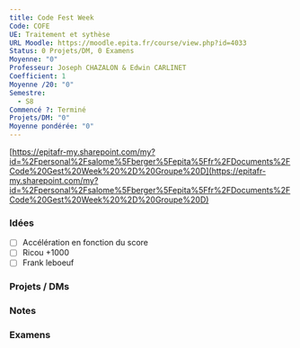 ```yaml
---
title: Code Fest Week
Code: COFE
UE: Traitement et sythèse
URL Moodle: https://moodle.epita.fr/course/view.php?id=4033
Status: 0 Projets/DM, 0 Examens
Moyenne: "0"
Professeur: Joseph CHAZALON & Edwin CARLINET
Coefficient: 1
Moyenne /20: "0"
Semestre:
  - S8
Commencé ?: Terminé
Projets/DM: "0"
Moyenne pondérée: "0"
---
```

[https://epitafr-my.sharepoint.com/my?id=%2Fpersonal%2Fsalome%5Fberger%5Fepita%5Ffr%2FDocuments%2FCode%20Gest%20Week%20%2D%20Groupe%20D](https://epitafr-my.sharepoint.com/my?id=%2Fpersonal%2Fsalome%5Fberger%5Fepita%5Ffr%2FDocuments%2FCode%20Gest%20Week%20%2D%20Groupe%20D)
### Idées
- [ ] Accélération en fonction du score
- [ ] Ricou +1000
- [ ] Frank leboeuf
  
### Projets / DMs
  
### Notes
  
### Examens